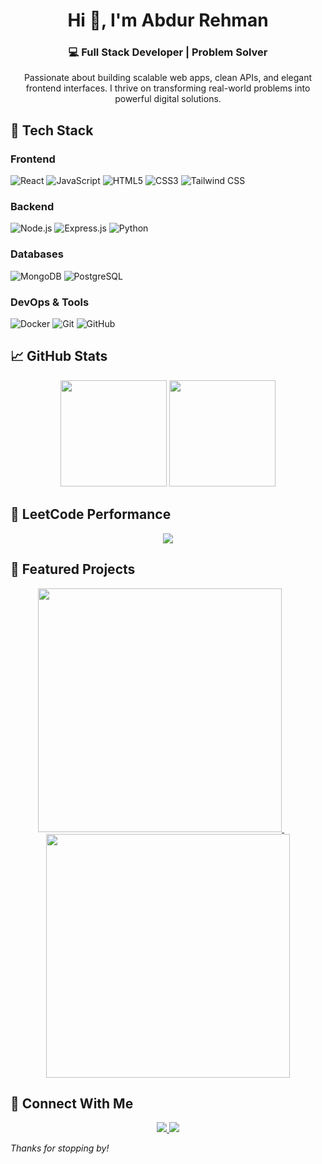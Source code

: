 <h1 align="center">Hi 👋, I'm Abdur Rehman</h1>
<h3 align="center">💻 Full Stack Developer | Problem Solver</h3>

<p align="center">
  Passionate about building scalable web apps, clean APIs, and elegant frontend interfaces. I thrive on transforming real-world problems into powerful digital solutions.
</p>

## 🚀 Tech Stack

### Frontend
![React](https://img.shields.io/badge/React-61DAFB?style=for-the-badge&logo=react&logoColor=black)
![JavaScript](https://img.shields.io/badge/JavaScript-F7DF1E?style=for-the-badge&logo=javascript&logoColor=black)
![HTML5](https://img.shields.io/badge/HTML5-E34F26?style=for-the-badge&logo=html5&logoColor=white)
![CSS3](https://img.shields.io/badge/CSS3-1572B6?style=for-the-badge&logo=css3&logoColor=white)
![Tailwind CSS](https://img.shields.io/badge/Tailwind_CSS-38B2AC?style=for-the-badge&logo=tailwind-css&logoColor=white)

### Backend
![Node.js](https://img.shields.io/badge/Node.js-339933?style=for-the-badge&logo=node.js&logoColor=white)
![Express.js](https://img.shields.io/badge/Express-000000?style=for-the-badge&logo=express&logoColor=white)
![Python](https://img.shields.io/badge/Python-3776AB?style=for-the-badge&logo=python&logoColor=white)

### Databases
![MongoDB](https://img.shields.io/badge/MongoDB-47A248?style=for-the-badge&logo=mongodb&logoColor=white)
![PostgreSQL](https://img.shields.io/badge/PostgreSQL-336791?style=for-the-badge&logo=postgresql&logoColor=white)

### DevOps & Tools
![Docker](https://img.shields.io/badge/Docker-2496ED?style=for-the-badge&logo=docker&logoColor=white)
![Git](https://img.shields.io/badge/Git-F05032?style=for-the-badge&logo=git&logoColor=white)
![GitHub](https://img.shields.io/badge/GitHub-181717?style=for-the-badge&logo=github&logoColor=white)


## 📈 GitHub Stats

<p align="center">
  <img height="170em" src="https://github-readme-stats.vercel.app/api?username=Abdur-Rehman15&show_icons=true&theme=tokyonight&count_private=true" />
  <img height="170em" src="https://github-readme-stats.vercel.app/api/top-langs/?username=Abdur-Rehman15&layout=compact&langs_count=8&theme=tokyonight"/>
</p>


## 🧠 LeetCode Performance

<p align="center">
  <img src="https://leetcard.jacoblin.cool/AbdurRehman_15?theme=dark&font=Karla&ext=contest" />
</p>


## 🌟 Featured Projects

<p align="center">
  <a href="https://github.com/Abdur-Rehman15/SafeSide-Safety-Navigation-Web-App-for-Pakistan" style="margin-right: 10px;">
    <img width="390" src="https://github-readme-stats.vercel.app/api/pin/?username=Abdur-Rehman15&repo=SafeSide-Safety-Navigation-Web-App-for-Pakistan&theme=radical" />
  </a>
  &nbsp;&nbsp;&nbsp;
  <a href="https://github.com/Abdur-Rehman15/Shopping-Mall-Management-System-SQL-Server-React-Node">
    <img width="390" src="https://github-readme-stats.vercel.app/api/pin/?username=Abdur-Rehman15&repo=Shopping-Mall-Management-System-SQL-Server-React-Node&theme=radical" />
  </a>
</p>




## 🤝 Connect With Me

<p align="center">
  <a href="https://linkedin.com/in/YOUR_PROFILE">
    <img src="https://img.shields.io/badge/LinkedIn-0077B5?style=for-the-badge&logo=linkedin&logoColor=white" />
  </a>
  <a href="mailto:YOUR_EMAIL">
    <img src="https://img.shields.io/badge/Email-D14836?style=for-the-badge&logo=gmail&logoColor=white" />
  </a>
</p>
  <i>Thanks for stopping by!</i>
</p>
